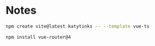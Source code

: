 # Notes

```bash
npm create vite@latest katytinks -- --template vue-ts

npm install vue-router@4
```